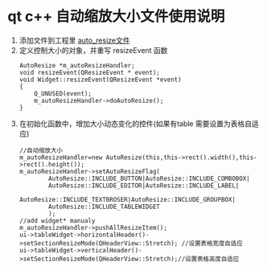 # qt c++ 自动缩放大小文件使用说明
1. 添加文件到工程里
	[auto_resize文件](https://github.com/yunfei00/base_code/tree/master/qt_cpp/auto_resize)
2. 定义控制大小的对象，并重写 resizeEvent 函数
	```
	AutoResize *m_autoResizeHandler;    
	void resizeEvent(QResizeEvent * event);
	void Widget::resizeEvent(QResizeEvent *event)
	{
		Q_UNUSED(event);
		m_autoResizeHandler->doAutoResize();
	}
	```
3. 在初始化函数中，增加大小动态变化的控件(如果有table 需要设置为表格自适应)
    ```
    //自动缩放大小
    m_autoResizeHandler=new AutoResize(this,this->rect().width(),this->rect().height());
    m_autoResizeHandler->setAutoResizeFlag(
            AutoResize::INCLUDE_BUTTON|AutoResize::INCLUDE_COMBOBOX|
            AutoResize::INCLUDE_EDITOR|AutoResize::INCLUDE_LABEL|
            AutoResize::INCLUDE_TEXTBROSER|AutoResize::INCLUDE_GROUPBOX|
            AutoResize::INCLUDE_TABLEWIDGET
            );
    //add widget* manualy
    m_autoResizeHandler->pushAllResizeItem();
    ui->tableWidget->horizontalHeader()->setSectionResizeMode(QHeaderView::Stretch); //设置表格宽度自适应
    ui->tableWidget->verticalHeader()->setSectionResizeMode(QHeaderView::Stretch);//设置表格高度自适应

<!--stackedit_data:
eyJoaXN0b3J5IjpbLTkyMDE3Mjc5OF19
-->
